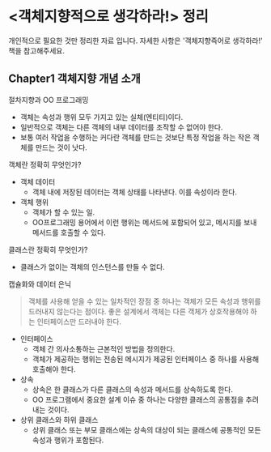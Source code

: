 # <객체지향적으로 생각하라!> 정리 
개인적으로 필요한 것만 정리한 자료 입니다. 자세한 사항은 '객체지향즉어로 생각하라!' 책을 참고해주세요.
##  Chapter1 객체지향 개념 소개
절차지향과 OO 프로그래밍
- 객체는 속성과 행위 모두 가지고 있는 실체(엔티티)이다. 
- 일반적으로 객체는 다른 객체의 내부 데이터를 조작할 수 없어야 한다. 
- 보통 여러 작업을 수행하는 커다란 객체를 만드는 것보단 특정 작업을 하는 작은 객체를 만드는 것이 낫다. 

객체란 정확히 무엇인가?
- 객체 데이터
  - 객체 내에 저장된 데이터는 객체 상태를 나타낸다. 이를 속성이라 한다.
- 객체 행위
  - 객체가 할 수 있는 일.
  - OO프로그래밍 용어에서 이런 행위는 메서드에 포함되어 있고, 메시지를 보내 메서드를 호출할 수 있다.

클래스란 정확히 무엇인가?
- 클래스가 없이는 객체의 인스턴스를 만들 수 없다. 

캡슐화와 데이터 은닉
> 객체를 사용해 얻을 수 있는 일차적인 장점 중 하나는 객체가 모든 속성과 행위를 드러내지 않는다는 점이다. 좋은 설계에서 객체는 다른 객체가 상호작용해야 하는 인터페이스만 드러내야 한다.
- 인터페이스
  - 객체 간 의사소통하는 근본적인 방법을 정의한다. 
  - 객체가 제공하는 행위는 전송된 메시지가 제공된 인터페이스 중 하나를 사용해 호출해야 한다. 
- 상속
  - 상속은 한 클래스가 다른 클래스의 속성과 메서드를 상속하도록 한다.
  - OO 프로그램에서 중요한 설계 이슈 중 하나는 다양한 클래스의 공통점을 추려내는 것이다.
- 상위 클래스와 하위 클래스
  - 상위 클래스 또는 부모 클래스에는 상속의 대상이 되는 클래스에 공통적인 모든 속성과 행위가 포함된다.